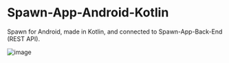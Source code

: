 # Spawn-App-Android-Kotlin
 Spawn for Android, made in Kotlin, and connected to Spawn-App-Back-End (REST API). 

![image](https://github.com/user-attachments/assets/7c4a76b6-1ca7-466b-84be-8857fa3d196a)
